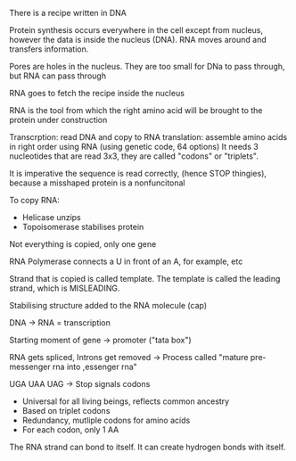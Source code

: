 There is a recipe written in DNA

Protein synthesis occurs everywhere in the cell except from nucleus, however the data is inside the nucleus (DNA). RNA moves around and transfers information.

Pores are holes in the nucleus. They are too small for DNa to pass through, but RNA can pass through

RNA goes to fetch the recipe inside the nucleus

RNA is the tool from which the right amino acid will be brought to the protein under construction

Transcrption: read DNA and copy to RNA
translation: assemble amino acids in right order using RNA (using genetic code, 64 options)
It needs 3 nucleotides that are read 3x3, they are called "codons" or "triplets".

It is imperative the sequence is read correctly, (hence STOP thingies), because a misshaped protein is a nonfuncitonal 

To copy RNA:
- Helicase unzips
- Topoisomerase stabilises protein

Not everything is copied, only one gene

RNA Polymerase connects a U in front of an A, for example, etc

Strand that is copied is called template. The template is called the leading strand, which is MISLEADING.

Stabilising structure added to the RNA molecule (cap)


DNA -> RNA = transcription

Starting moment of gene -> promoter ("tata box")

RNA gets spliced, Introns get removed -> Process called "mature pre-messenger rna into ,essenger rna"

UGA UAA UAG -> Stop signals codons

- Universal for all living beings, reflects common ancestry
- Based on triplet codons
- Redundancy, mutliple codons for amino acids
- For each codon, only 1 AA

The RNA strand can bond to itself. It can create hydrogen bonds with itself.